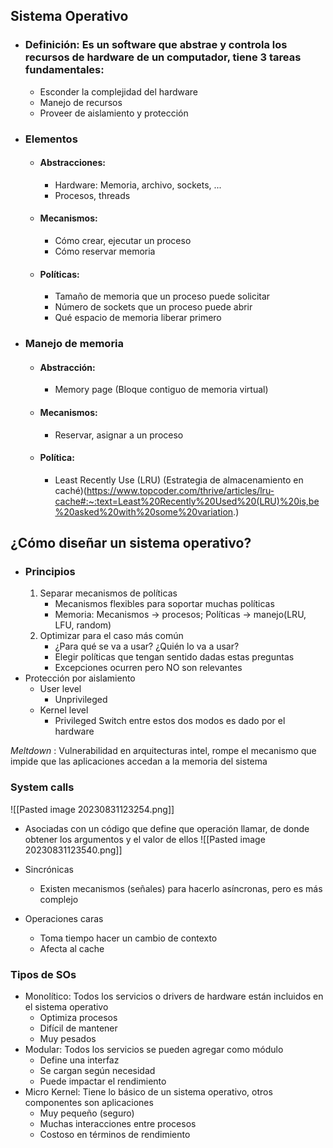 ## Sistema Operativo

- ### Definición: Es un software que abstrae y controla los recursos de hardware de un computador, tiene 3 tareas **fundamentales**:
	- Esconder la complejidad del hardware
	- Manejo de recursos 
	- Proveer de aislamiento y protección 
- ### Elementos
	- #### Abstracciones:
		- Hardware: Memoria, archivo, sockets, ...
		- Procesos, threads
	- #### Mecanismos: 
		- Cómo crear, ejecutar un proceso
		- Cómo reservar memoria
	 - #### Políticas:
		 - Tamaño de memoria que un proceso puede solicitar 
		 - Número de sockets que un proceso puede abrir
		 - Qué espacio de memoria liberar primero 
- ### Manejo de memoria
	- #### Abstracción:
		- Memory page (Bloque contiguo de memoria virtual)
	 - #### Mecanismos:
		 - Reservar, asignar a un proceso 
	 - #### Política: 
		 - Least Recently Use (LRU) (Estrategia de almacenamiento en caché)(https://www.topcoder.com/thrive/articles/lru-cache#:~:text=Least%20Recently%20Used%20(LRU)%20is,be%20asked%20with%20some%20variation.)

## ¿Cómo diseñar un sistema operativo?
- ### Principios 
	1. Separar mecanismos de políticas
		- Mecanismos flexibles para soportar muchas políticas
		- Memoria: Mecanismos -> procesos; Políticas -> manejo(LRU, LFU, random)
	 2. Optimizar para el caso más común 
		 - ¿Para qué se va a usar? ¿Quién lo va a usar? 
		 - Elegir políticas que tengan sentido dadas estas preguntas
		 - Excepciones ocurren pero NO son relevantes
 - Protección por aislamiento 
	 - User level
		 - Unprivileged
	 - Kernel level 
		 - Privileged 
	  Switch entre estos dos modos es dado por el hardware

*Meltdown* : Vulnerabilidad en arquitecturas intel, rompe el mecanismo que impide que las aplicaciones accedan a la memoria del sistema

### System calls 

![[Pasted image 20230831123254.png]]
- Asociadas con un código que define que operación llamar, de donde obtener los argumentos y el valor de ellos 
![[Pasted image 20230831123540.png]]

- Sincrónicas
	- Existen mecanismos (señales) para hacerlo asíncronas, pero es más complejo 
 - Operaciones caras
	 - Toma tiempo hacer un cambio de contexto 
	 - Afecta al cache

### Tipos de SOs 
- Monolítico: Todos los servicios o drivers de hardware están incluidos en el sistema operativo
	- Optimiza procesos
	- Difícil de mantener 
	- Muy pesados 
- Modular: Todos los servicios se pueden agregar como módulo 
	- Define una interfaz
	- Se cargan según necesidad
	- Puede impactar el rendimiento
- Micro Kernel: Tiene lo básico de un sistema operativo, otros componentes son aplicaciones
	- Muy pequeño (seguro)
	- Muchas interacciones entre procesos
	- Costoso en términos de rendimiento